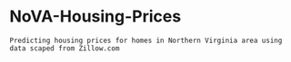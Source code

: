 # NoVA-Housing-Prices
```
Predicting housing prices for homes in Northern Virginia area using data scaped from Zillow.com
